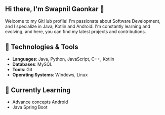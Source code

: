 ## Hi there, I'm Swapnil Gaonkar 👋
Welcome to my GitHub profile! I'm passionate about Software Development, and I specialize in Java, Kotlin and Android. I'm constantly learning and evolving, and here, you can find my latest projects and contributions.

## 🔧 Technologies & Tools

- **Languages**: Java, Python, JavaScript, C++, Kotlin
- **Databases**: MySQL
- **Tools**: Git
- **Operating Systems**: Windows, Linux


## 🌱 Currently Learning

- Advance concepts Android
- Java Spring Boot

<!--
**gaonkarswapnil/gaonkarswapnil** is a ✨ _special_ ✨ repository because its `README.md` (this file) appears on your GitHub profile.

Here are some ideas to get you started:

- 🔭 I’m currently working on ...
- 🌱 I’m currently learning ...
- 👯 I’m looking to collaborate on ...
- 🤔 I’m looking for help with ...
- 💬 Ask me about ...
- 📫 How to reach me: ...
- 😄 Pronouns: ...
- ⚡ Fun fact: ...
-->
<!--

## 🔨 Projects

Here are some of my projects that showcase my work:

- [**Project 1**](link-to-project) - A project description
- [**Project 2**](link-to-project) - A project description
- [**Project 3**](link-to-project) - A project description

-->
